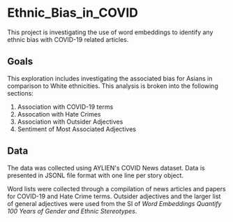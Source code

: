 # Ethnic_Bias_in_COVID
This project is investigating the use of word embeddings to identify any ethnic bias with COVID-19 related articles.

## Goals
This exploration includes investigating the associated bias for Asians in comparison to White ethnicities. This analysis is broken into the following sections:
1. Association with COVID-19 terms
2. Assocation with Hate Crimes
3. Association with Outsider Adjectives
4. Sentiment of Most Associated Adjectives

## Data 
The data was collected using AYLIEN's COVID News dataset. 
Data is presented in JSONL file format with one line per story object.

Word lists were collected through a compilation of news articles and papers for COVID-19 and Hate Crime terms. Outsider adjectives and the larger list of general adjectives were used from the SI of _Word Embeddings Quantify 100 Years of Gender and Ethnic Stereotypes_.
